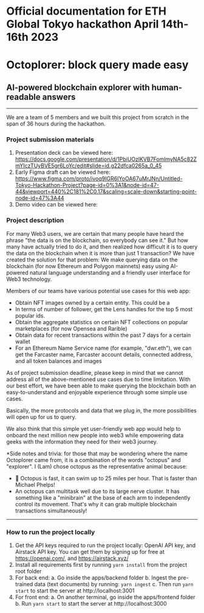 # Official documentation for ETH Global Tokyo hackathon April 14th-16th 2023
# Octoplorer: block query made easy
## AI-powered blockchain explorer with human-readable answers
***
We are a team of 5 members and we built this project from scratch in the span of 36 hours during the hackathon.
### Project submission materials
1. Presentation deck can be viewed here: https://docs.google.com/presentation/d/1PbiUOzlKVB7FomlmyNA5c82ZmYIczTUyBVE5gr6LoYc/edit#slide=id.g22dfca0265a_0_45
2. Early Figma draft can be viewed here: https://www.figma.com/proto/ivoq9IGR6IYoOA67uMrJNn/Untitled-Tokyo-Hackathon-Project?page-id=0%3A1&node-id=47-44&viewport=440%2C181%2C0.17&scaling=scale-down&starting-point-node-id=47%3A44
3. Demo video can be viewed here:

### Project description
For many Web3 users, we are certain that many people have heard the phrase "the data is on the blockchain, so everybody can see it." But how many have actually tried to do it, and then realized how difficult it is to query the data on the blockchain when it is more than just 1 transaction? We have created the solution for that problem: We make querying data on the blockchain (for now Ethereum and Polygon mainnets) easy using AI-powered natural language understanding and a friendly user interface for Web3 technology.

Members of our teams have various potential use cases for this web app:
- Obtain NFT images owned by a certain entity. This could be a
- In terms of number of follower, get the Lens handles for the top 5 most popular ids.
- Obtain the aggregate statistics on certain NFT collections on popular marketplaces (for now Opensea and Rarible)
- Obtain data for recent transactions within the past 7 days for a certain wallet
- For an Ethereum Name Service name (for example, "dwr.eth"), we can get the Farcaster name, Farcaster account details, connected address, and all token balances and images

As of project submission deadline, please keep in mind that we cannot address all of the above-mentioned use cases due to time limitation. With our best effort, we have been able to make querying the blockchain both an easy-to-understand and enjoyable experience through some simple use cases.

Basically, the more protocols and data that we plug in, the more possibilities will open up for us to query.

We also think that this simple yet user-friendly web app would help to onboard the next million new people into web3 while empowering data geeks with the information they need for their web3 journey.

*Side notes and trivia: for those that may be wondering where the name Octoplorer came from, it is a combination of the words "octopus" and "explorer". I (Lam) chose octopus as the representative animal because:
- 🐙 Octopus is fast, it can swim up to 25 miles per hour. That is faster than Michael Phelps!
- An octopus can multitask well due to its large nerve cluster. It has something like a "minibrain" at the base of each arm to independently control its movement. That's why it can grab multiple blockchain transactions simultaneously!
___
### How to run the project locally
1. Get the API keys required to run the project locally: OpenAI API key, and Airstack API key. You can get them by signing up for free at https://openai.com/, and https://airstack.xyz/
2. Install all requirements first by running
`yarn install` from the project root folder
3. For back end:
a. Go inside the apps/backend folder
b. Ingest the pre-trained data (text documents) by running: `yarn ingest`
c. Then run `yarn start` to start the server at http://localhost:3001
4. For front end:
a. On another terminal, go inside the apps/frontend folder
b. Run `yarn start` to start the server at http://localhost:3000
